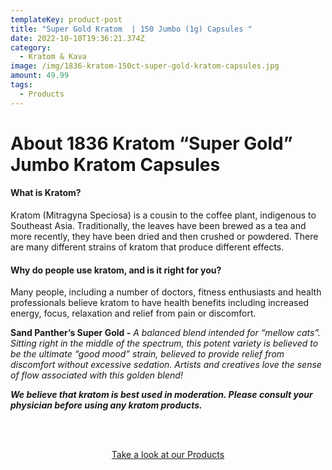 ```yaml
---
templateKey: product-post
title: "Super Gold Kratom  | 150 Jumbo (1g) Capsules "
date: 2022-10-10T19:36:21.374Z
category:
  - Kratom & Kava
image: /img/1836-kratom-150ct-super-gold-kratom-capsules.jpg
amount: 49.99
tags:
  - Products
---
```

# **About 1836 Kratom “Super Gold” Jumbo Kratom Capsules**



#### **What is Kratom?**

Kratom (Mitragyna Speciosa) is a cousin to the coffee plant, indigenous to Southeast Asia. Traditionally, the leaves have been brewed as a tea and more recently, they have been dried and then crushed or powdered. There are many different strains of kratom that produce different effects.

#### **Why do people use kratom, and is it right for you?**

Many people, including a number of doctors, fitness enthusiasts and health professionals believe kratom to have health benefits including increased energy, focus, relaxation and relief from pain or discomfort.

**Sand Panther’s Super Gold -** *A balanced blend intended for “mellow cats”. Sitting right in the middle of the spectrum, this potent variety is believed to be the ultimate “good mood” strain, believed to provide relief from discomfort without excessive sedation. Artists and creatives love the sense of flow associated with this golden blend!*

***We believe that kratom is best used in moderation. Please consult your physician before using any kratom products.***

<br><br>

<Center><a class="link-view-more-products" target="_blank" href="https://capitalamericanshaman.com/products">Take a look at our Products</a></Center>